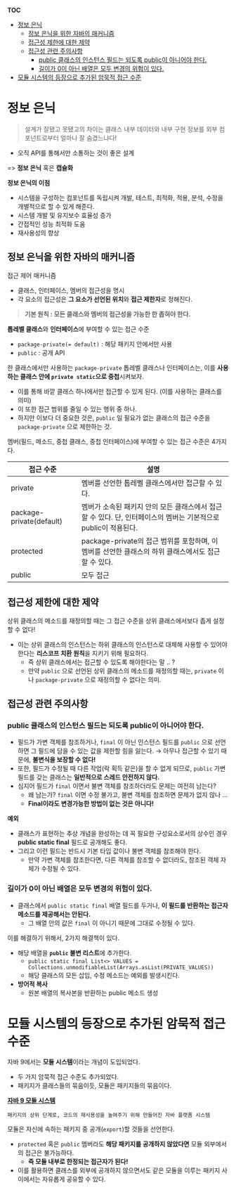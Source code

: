 **TOC**
- [정보 은닉](#정보-은닉)
  - [정보 은닉을 위한 자바의 매커니즘](#정보-은닉을-위한-자바의-매커니즘)
  - [접근성 제한에 대한 제약](#접근성-제한에-대한-제약)
  - [접근성 관련 주의사항](#접근성-관련-주의사항)
    - [public 클래스의 인스턴스 필드는 되도록 public이 아니어야 한다.](#public-클래스의-인스턴스-필드는-되도록-public이-아니어야-한다)
    - [길이가 0이 아닌 배열은 모두 변경의 위험이 있다.](#길이가-0이-아닌-배열은-모두-변경의-위험이-있다)
- [모듈 시스템의 등장으로 추가된 암묵적 접근 수준](#모듈-시스템의-등장으로-추가된-암묵적-접근-수준)

# 정보 은닉
> 설계가 잘됐고 못됐고의 차이는 클래스 내부 데이터와 내부 구현 정보를 외부 컴포넌트로부터 얼마나 잘 숨겼느냐다!
- 오직 API를 통해서만 소통하는 것이 좋은 설계

=> **정보 은닉** 혹은 **캡슐화**

**정보 은닉의 이점**
- 시스템을 구성하는 컴포넌트를 독립시켜 개발, 테스트, 최적화, 적용, 분석, 수정을 개별적으로 할 수 있게 해준다.
- 시스템 개발 및 유지보수 효율성 증가
- 간접적인 성능 최적화 도움
- 재사용성의 향상

## 정보 은닉을 위한 자바의 매커니즘
접근 제어 매커니즘
- 클래스, 인터페이스, 멤버의 접근성을 명시
- 각 요소의 접근성은 **그 요소가 선언된 위치**와 **접근 제한자**로 정해진다.

> **기본 원칙 : 모든 클래스와 멤버의 접근성을 가능한 한 좁혀야 한다.**

**톱레벨 클래스**와 **인터페이스**에 부여할 수 있는 접근 수준
- `package-private(= default)` : 해당 패키지 안에서만 사용
- `public` : 공개 API

한 클래스에서만 사용하는 `package-private` 톱레벨 클래스나 인터페이스는, 이를 **사용하는 클래스 안에 `private static`으로 중첩**시켜보자.
- 이를 통해 바깥 클래스 하나에서만 접근할 수 있게 된다. (이를 사용하는 클래스를 의미)
- 이 또한 접근 범위를 줄일 수 있는 행위 중 하나.
- 하지만 이보다 더 중요한 것은, `public` 일 필요가 없는 클래스의 접근 수준을 `package-private` 으로 제한하는 것.

멤버(필드, 메소드, 중첩 클래스, 중첩 인터페이스)에 부여할 수 있는 접근 수준은 4가지다.

| 접근 수준 | 설명 |
| --- | --- |
| private | 멤버를 선언한 톱레벨 클래스에서만 접근할 수 있다. |
| package-private(default) | 멤버가 소속된 패키지 안의 모든 클래스에서 접근할 수 있다. 단, 인터페이스의 멤버는 기본적으로 public이 적용된다. |
| protected | package-private의 접근 범위를 포함하며, 이 멤버를 선언한 클래스의 하위 클래스에서도 접근할 수 있다. |
| public | 모두 접근 |

## 접근성 제한에 대한 제약
상위 클래스의 메소드를 재정의할 때는 그 접근 수준을 상위 클래스에서보다 좁게 설정할 수 없다!
- 이는 상위 클래스의 인스턴스는 하위 클래스의 인스턴스로 대체해 사용할 수 있어야 한다는 **리스코프 치환 원칙**을 지키기 위해 필요하다.
  - 즉 상위 클래스에서는 접근할 수 있도록 해야한다는 말 .. ?
  - 만약 `public` 으로 선언된 상위 클래스의 메소드를 재정의할 때는, `private` 이나 `package-private` 으로 재정의할 수 없다는 의미.

## 접근성 관련 주의사항
### public 클래스의 인스턴스 필드는 되도록 public이 아니어야 한다.
- 필드가 가변 객체를 참조하거나, `final` 이 아닌 인스턴스 필드를 `public` 으로 선언하면 그 필드에 담을 수 있는 값을 제한할 힘을 잃는다. → 아무나 접근할 수 있기 때문에, **불변식을 보장할 수 없다!**
- 또한, 필드가 수정될 때 다른 작업(락 획득 같은)을 할 수 없게 되므로, `public` 가변 필드를 갖는 클래스는 **일반적으로 스레드 안전하지 않다.**
- 심지어 필드가 `final` 이면서 불변 객체를 참조하더라도 문제는 여전히 남는다?
  - 왜 남는가? `final` 이면 수정 불가고, 불변 객체를 참조하면 문제가 없지 않나 …
  - **Final이라도 변경가능한 방법이 없는 것은 아니다!**

**예외**
- 클래스가 표현하는 추상 개념을 완성하는 데 꼭 필요한 구성요소로서의 상수인 경우 **public static final** 필드로 공개해도 좋다.
- 그리고 이런 필드는 반드시 기본 타입 값이나 불변 객체를 참조해야 한다.
  - 만약 가변 객체를 참조한다면, 다른 객체를 참조할 수 없더라도, 참조된 객체 자체가 수정될 수 있다.

### 길이가 0이 아닌 배열은 모두 변경의 위험이 있다.
- 클래스에서 `public static final` 배열 필드를 두거나, **이 필드를 반환하는 접근자 메소드를 제공해서는 안된다.**
  - 그 배열 안의 값은 `final` 이 아니기 때문에 그대로 수정될 수 있다.

이를 해결하기 위해서, 2가지 해결책이 있다.
- 해당 배열을 **`public` 불변 리스트**에 추가한다.
  - `public static final List<> VALUES = Collections.unmodifiableList(Arrays.asList(PRIVATE_VALUES))`
  - 해당 클래스의 모든 삽입, 수정 메소드는 예외를 발생시킨다.
- **방어적 복사**
  - 원본 배열의 복사본을 반환하는 public 메소드 생성

# 모듈 시스템의 등장으로 추가된 암묵적 접근 수준
자바 9에서는 **모듈 시스템**이라는 개념이 도입되었다.
- 두 가지 암묵적 접근 수준도 추가되었다.
- 패키지가 클래스들의 묶음이듯, 모듈은 패키지들의 묶음이다.

**[자바 9 모듈 시스템](https://www.baeldung.com/java-9-modularity)**
```
패키지의 상위 단계로, 코드의 재사용성을 높여주기 위해 만들어진 자바 플랫폼 시스템
```

모듈은 자신에 속하는 패키지 중 공개(`export`)할 것들을 선언한다.
- `protected` 혹은 `public` 멤버라도 **해당 패키지를 공개하지 않았다면** 모듈 외부에서의 접근은 불가능하다.
  - **즉 모듈 내부로 한정되는 접근자가 된다!**
- 이를 활용하면 클래스를 외부에 공개하지 않으면서도 같은 모듈을 이루는 패키지 사이에서는 자유롭게 공유할 수 있다.